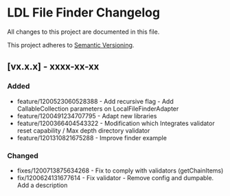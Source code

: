 # LDL File Finder Changelog

All changes to this project are documented in this file.

This project adheres to [Semantic Versioning](https://semver.org/spec/v2.0.0.html).

## [vx.x.x] - xxxx-xx-xx

### Added

- feature/1200523060528388 - Add recursive flag - Add CallableCollection parameters on LocalFileFinderAdapter 
- feature/1200491234707795 - Adapt new libraries
- feature/1200366404543322 - Modification which Integrates validator reset capability / Max depth directory validator
- feature/1201310821675288 - Improve finder example

### Changed

- fixes/1200713875634268 - Fix to comply with validators (getChainItems)
- fix/1200624131677614 - Fix validator - Remove config and dumpable. Add a description
